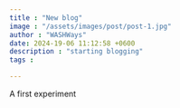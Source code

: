 ```yaml
---
title : "New blog"
image : "/assets/images/post/post-1.jpg"
author : "WASHWays"
date: 2024-19-06 11:12:58 +0600
description : "starting blogging"
tags : 

---
```

A first experiment
